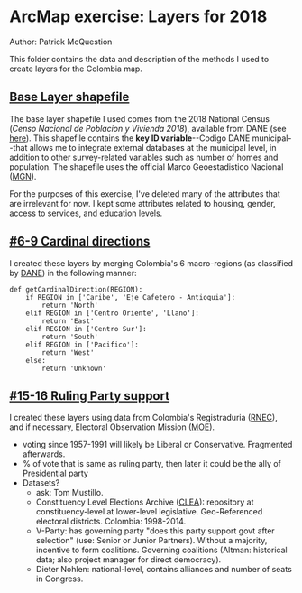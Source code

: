 # ArcMap exercise: Layers for 2018
Author: Patrick McQuestion

This folder contains the data and description of the methods I used to create layers for the Colombia map. 

## [Base Layer shapefile](BaseLayer/)
The base layer shapefile I used comes from the 2018 National Census (*Censo Nacional de Poblacion y Vivienda 2018*), available from DANE (see [here](https://www.dane.gov.co/index.php/estadisticas-por-tema/demografia-y-poblacion/censo-nacional-de-poblacion-y-vivenda-2018)). This shapefile contains the **key ID variable**--Codigo DANE municipal--that allows me to integrate external databases at the municipal level, in addition to other survey-related variables such as number of homes and population. The shapefile uses the official Marco Geoestadistico Nacional ([MGN](https://geoportal.dane.gov.co/servicios/descarga-y-metadatos/descarga-mgn-marco-geoestadistico-nacional/#gsc.tab=0)).

For the purposes of this exercise, I've deleted many of the attributes that are irrelevant for now. I kept some attributes related to housing, gender, access to services, and education levels.

## [#6-9 Cardinal directions](6-9_Cardinal/)
I created these layers by merging Colombia's 6 macro-regions (as classified by [DANE](https://www.dane.gov.co/index.php/estadisticas-por-tema/informacion-regional/informacion-estadistica-desagregada-con-enfoque-territorial-y-diferencial/informacion-del-dane-para-la-toma-de-decisiones-en-departamentos-y-ciudades-capitales)) in the following manner:

```
def getCardinalDirection(REGION):
    if REGION in ['Caribe', 'Eje Cafetero - Antioquia']:
        return 'North'
    elif REGION in ['Centro Oriente', 'Llano']:
        return 'East'
    elif REGION in ['Centro Sur']:
        return 'South'
    elif REGION in ['Pacifico']:
        return 'West'
    else:
        return 'Unknown'
```

## [#15-16 Ruling Party support](15-16_RulingParty/)
I created these layers using data from Colombia's Registraduria ([RNEC](https://cedae.registraduria.gov.co/datos-para-la-democracia/resultados-electorales/descarga-datos)), and if necessary, Electoral Observation Mission ([MOE](https://www.datoselectorales.org/datos/resultados-electorales)). 
- voting since 1957-1991 will likely be Liberal or Conservative. Fragmented afterwards.
- % of vote that is same as ruling party, then later it could be the ally of Presidential party
- Datasets?
    - ask: Tom Mustillo.
    - Constituency Level Elections Archive ([CLEA](https://electiondataarchive.org/data-and-documentation/clea-lower-chamber-elections-archive/countries-and-elections/)): repository at constituency-level at lower-level legislative. Geo-Referenced electoral districts. Colombia: 1998-2014.
    - V-Party: has governing party "does this party support govt after selection" (use: Senior or Junior Partners). Without a majority, incentive to form coalitions. Governing coalitions (Altman: historical data; also project manager for direct democracy).
    - Dieter Nohlen: national-level, contains alliances and number of seats in Congress. 
